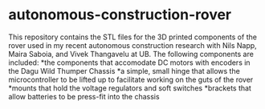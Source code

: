 # autonomous-construction-rover

This repository contains the STL files for the 3D printed components of the rover used in my recent autonomous construction research with Nils Napp, Maira Saboia, and Vivek Thangavelu at UB. The following components are included: 
*the components that accomodate DC motors with encoders in the Dagu Wild Thumper Chassis
*a simple, small hinge that allows the microcontroller to be lifted up to facilitate working on the guts of the rover
*mounts that hold the voltage regulators and soft switches
*brackets that allow batteries to be press-fit into the chassis

